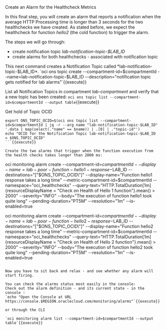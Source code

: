  Create an Alarm for the Healthcheck Metrics

 In this final step, you will create an alarm that reports a notification when the average HTTP Processing time is longer than 3 seconds for the two healthchecks we have created. As stated before, we expect the healthcheck for function *hello2* (the cold function) to trigger the alarm.

 The steps we will go through:
* create notification topic *lab-notification-topic-$LAB_ID*
* create alarms for both healthchecks - associated with notification topic

This next command creates a Notification Topic called *lab-notification-topic-$LAB_ID*.
`oci ons topic create --compartment-id=$compartmentId --name=lab-notification-topic-$LAB_ID --description="notification topic gets notified for lab alarms"`{{execute}}

List all Notification Topics in compartment *lab-compartment* and verify that a new topic has been created:
`oci ons topic list --compartment-id=$compartmentId --output table`{{execute}}

Get hold of Topic OCID
```
export ONS_TOPIC_OCID=$(oci ons topic list --compartment-id=$compartmentId | jq -r --arg name "lab-notification-topic-$LAB_ID" '.data | map(select(."name" == $name)) | .[0] | ."topic-id"')
echo "OCID for the Notification Topic lab-notification-topic-$LAB_ID  = $ONS_TOPIC_OCID"
```{{execute}}

Create the two alarms that trigger when the function execution from the health checks takes longer than 2000 ms:
```
oci monitoring alarm create --compartment-id=$compartmentId --display-name=lab-poor-function-hello1-response-$LAB_ID --destinations="[\"$ONS_TOPIC_OCID\"]"  --display-name="Function hello1 response takes a long time" --metric-compartment-id=$compartmentId --namespace="oci_healthchecks"  --query-text="HTTP.TotalDuration[1m]{resourceDisplayName = \"Check on Health of Hello 1 function\"}.mean() > 2000"  --severity="INFO" --body="The execution of function hello1 took quite long" --pending-duration="PT5M"  --resolution="1m" --is-enabled=true

oci monitoring alarm create --compartment-id=$compartmentId --display-name=lab-poor-function-hello2-response-$LAB_ID --destinations="[\"$ONS_TOPIC_OCID\"]"  --display-name="Function hello2 response takes a long time" --metric-compartment-id=$compartmentId --namespace="oci_healthchecks"   --query-text="HTTP.TotalDuration[1m]{resourceDisplayName = \"Check on Health of Hello 2 function\"}.mean() > 2000"   --severity="INFO" --body="The execution of function hello2 took quite long" --pending-duration="PT5M"  --resolution="1m" --is-enabled=true
```{{execute}}

Now you have to sit back and relax - and see whether any alarm will start firing.

You can check the alarms status most easily in the console:
Check out the alarm definition - and its current state - in the console :
`echo "Open the Console at URL https://console.$REGION.oraclecloud.com/monitoring/alarms"`{{execute}}

or through the CLI

`oci monitoring alarm list --compartment-id=$compartmentId --output table`{{execute}}
